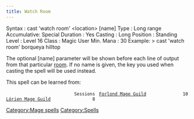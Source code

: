 ```yaml
---
title: Watch Room
---
```


Syntax : cast 'watch room' \<location\> \[name\] Type : Long range
Accumulative: Special Duration : Yes Casting : Long Position : Standing
Level : Level 16 Class : Magic User Min. Mana : 30 Example: \> cast
'watch room' borqueya hilltop

The optional \[name\] parameter will be shown before each line of output
from that particular [room](room "wikilink"). If no name is given, the
key you used when casting the spell will be used instead.

This spell can be learned from:

`                          Sessions `
[`Forlond Mage Guild`](Forlond_Mage_Guild "wikilink")`              10`
[`Lórien Mage Guild`](Lórien_Mage_Guild "wikilink")`                8`

[Category:Mage spells](Category:Mage_spells "wikilink")
[Category:Spells](Category:Spells "wikilink")